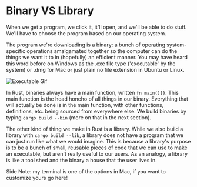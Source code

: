 # Binary VS Library

When we get a program, we click it, it'll open, and we'll be able to do stuff. We'll have to choose the program based on our operating system.

The program we're downloading is a binary: a bunch of operating system-specific operations amalgamated together so the computer can do the things we want it to in (hopefully) an efficient manner. You may have heard this word before on Windows as the .exe file type ('executable' by the system) or .dmg for Mac or just plain no file extension in Ubuntu or Linux.

![Executable Gif](./img/binary_vs_library.gif)

In Rust, binaries always have a main function, written `fn main(){}`. This main function is the head honcho of all things in our binary. Everything that will actually be done is in the main function, with other functions, definitions, etc. being sourced from everywhere else. We build binaries by typing `cargo build --bin` (more on that in the next section).

The other kind of thing we make in Rust is a library. While we also build a library with `cargo build --lib`, a library does not have a program that we can just run like what we would imagine. This is because a library's purpose is to be a bunch of small, reusable pieces of code that we can use to make an executable, but aren't really useful to our users. As an analogy, a library is like a tool shed and the binary a house that the user lives in.


Side Note: my terminal is one of the options in Mac, if you want to customize yours go here!
